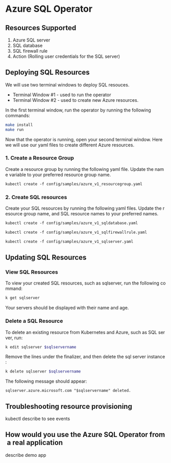 # Azure SQL Operator

## Resources Supported

1. Azure SQL server
2. SQL database
3. SQL firewall rule
4. Action (Rolling user credentials for the SQL server)

## Deploying SQL Resources

We will use two terminal windows to deploy SQL resouces.

- Terminal Window #1 - used to run the operator
- Terminal Window #2 - used to create new Azure resources.

In the first terminal window, run the operator by running the following commands:

```bash
make install
make run
```

Now that the operator is running, open your second terminal window. Here we will use our yaml files to create different Azure resources.

### 1. Create a Resource Group

Create a resource group by running the following yaml file. Update the name variable to your preferred resource group name.

```bash
kubectl create -f config/samples/azure_v1_resourcegroup.yaml
```

### 2. Create SQL resources

Create your SQL resources by running the following yaml files. Update the resource group name, and SQL resource names to your preferred names.

```bash
kubectl create -f config/samples/azure_v1_sqldatabase.yaml
```

```bash
kubectl create -f config/samples/azure_v1_sqlfirewallrule.yaml
```

```bash
kubectl create -f config/samples/azure_v1_sqlserver.yaml
```

## Updating SQL Resources

### View SQL Resources

To view your created SQL resources, such as sqlserver, run the following command:

```bash
k get sqlserver
```

Your servers should be displayed with their name and age.

### Delete a SQL Resource

To delete an existing resource from Kubernetes and Azure, such as SQL server, run:

```bash
k edit sqlserver $sqlservername
```

Remove the lines under the finalizer, and then delete the sql server instance:

```bash
k delete sqlserver $sqlservername
```

The following message should appear:

`sqlserver.azure.microsoft.com "$sqlservername" deleted.`

## Troubleshooting resource provisioning

kubectl describe to see events

## How would you use the Azure SQL Operator from a real application

describe demo app
